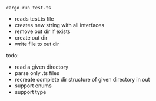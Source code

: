 `cargo run test.ts`

- reads test.ts file
- creates new string with all interfaces
- remove out dir if exists
- create out dir
- write file to out dir

todo:
- read a given directory
- parse only .ts files
- recreate complete dir structure of given directory in out
- support enums
- support type

